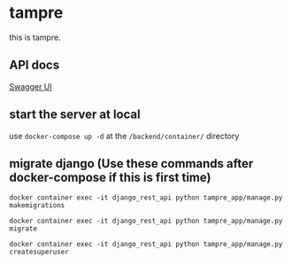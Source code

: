 # tampre

this is tampre.

## API docs
[Swagger UI](https://team-dsn.github.io/tampre/dist/index.html)

## start the server at local
use `docker-compose up -d` at the `/backend/container/` directory

## migrate django (Use these commands after docker-compose if this is first time)
`docker container exec -it django_rest_api python tampre_app/manage.py makemigrations`

`docker container exec -it django_rest_api python tampre_app/manage.py migrate`

`docker container exec -it django_rest_api python tampre_app/manage.py createsuperuser`
